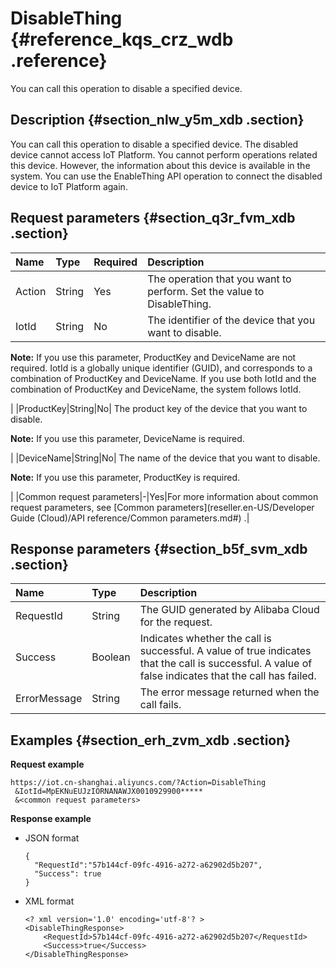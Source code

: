 # DisableThing {#reference_kqs_crz_wdb .reference}

You can call this operation to disable a specified device.

## Description {#section_nlw_y5m_xdb .section}

You can call this operation to disable a specified device. The disabled device cannot access IoT Platform. You cannot perform operations related this device. However, the information about this device is available in the system. You can use the EnableThing API operation to connect the disabled device to IoT Platform again.

## Request parameters {#section_q3r_fvm_xdb .section}

|Name|Type|Required|Description|
|:---|:---|:-------|:----------|
|Action|String|Yes|The operation that you want to perform. Set the value to DisableThing.|
|IotId|String|No| The identifier of the device that you want to disable.

 **Note:** If you use this parameter, ProductKey and DeviceName are not required. IotId is a globally unique identifier \(GUID\), and corresponds to a combination of ProductKey and DeviceName. If you use both IotId and the combination of ProductKey and DeviceName, the system follows IotId.

 |
|ProductKey|String|No| The product key of the device that you want to disable.

 **Note:** If you use this parameter, DeviceName is required.

 |
|DeviceName|String|No| The name of the device that you want to disable.

 **Note:** If you use this parameter, ProductKey is required.

 |
|Common request parameters|-|Yes|For more information about common request parameters, see [Common parameters](reseller.en-US/Developer Guide (Cloud)/API reference/Common parameters.md#) .|

## Response parameters {#section_b5f_svm_xdb .section}

|Name|Type|Description|
|:---|:---|:----------|
|RequestId|String|The GUID generated by Alibaba Cloud for the request.|
|Success|Boolean|Indicates whether the call is successful. A value of true indicates that the call is successful. A value of false indicates that the call has failed.|
|ErrorMessage|String|The error message returned when the call fails.|

## Examples {#section_erh_zvm_xdb .section}

**Request example**

```
https://iot.cn-shanghai.aliyuncs.com/?Action=DisableThing
 &IotId=MpEKNuEUJzIORNANAWJX0010929900*****
 &<common request parameters>
```

**Response example**

-   JSON format

    ```
    {
      "RequestId":"57b144cf-09fc-4916-a272-a62902d5b207",
      "Success": true
    }
    ```

-   XML format

    ```
    <? xml version='1.0' encoding='utf-8'? >
    <DisableThingResponse>
        <RequestId>57b144cf-09fc-4916-a272-a62902d5b207</RequestId>
        <Success>true</Success>
    </DisableThingResponse>
    ```


